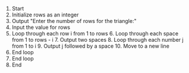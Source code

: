 1. Start
2. Initialize rows as an integer
3. Output "Enter the number of rows for the triangle:"
4. Input the value for rows
5. Loop through each row i from 1 to rows
    6. Loop through each space from 1 to rows - i
        7. Output two spaces
    8. Loop through each number j from 1 to i
        9. Output j followed by a space
    10. Move to a new line
11. End loop
12. End loop
13. End